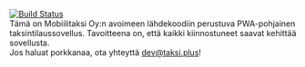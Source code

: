 [![Build Status](https://travis-ci.com/Mobiilitaksi/PWA.svg?branch=master)](https://travis-ci.com/Mobiilitaksi/PWA)\
Tämä on Mobiilitaksi Oy:n avoimeen lähdekoodiin perustuva PWA-pohjainen taksintilaussovellus. Tavoitteena on, että kaikki kiinnostuneet saavat kehittää sovellusta.\
Jos haluat porkkanaa, ota yhteyttä dev@taksi.plus!